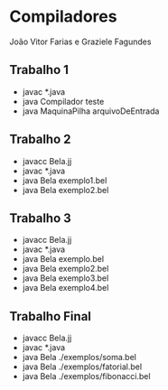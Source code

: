 # Compiladores
João Vitor Farias e Graziele Fagundes

## Trabalho 1
- javac *.java
- java Compilador teste
- java MaquinaPilha arquivoDeEntrada

## Trabalho 2
- javacc Bela.jj
- javac *.java
- java Bela exemplo1.bel
- java Bela exemplo2.bel

## Trabalho 3
- javacc Bela.jj
- javac *.java
- java Bela exemplo.bel
- java Bela exemplo2.bel
- java Bela exemplo3.bel
- java Bela exemplo4.bel

## Trabalho Final
- javacc Bela.jj
- javac *.java
- java Bela ./exemplos/soma.bel
- java Bela ./exemplos/fatorial.bel
- java Bela ./exemplos/fibonacci.bel
